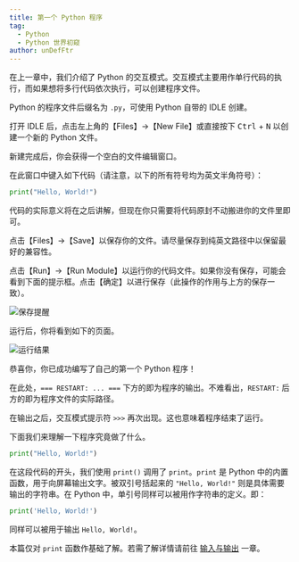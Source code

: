 ```yaml
---
title: 第一个 Python 程序
tag: 
  - Python
  - Python 世界初窥
author: unDefFtr
---
```


在上一章中，我们介绍了 Python 的交互模式。交互模式主要用作单行代码的执行，而如果想将多行代码依次执行，可以创建程序文件。

Python 的程序文件后缀名为 `.py`，可使用 Python 自带的 IDLE 创建。

打开 IDLE 后，点击左上角的【Files】→【New File】或直接按下 <kbd>Ctrl</kbd> + <kbd>N</kbd> 以创建一个新的 Python 文件。

新建完成后，你会获得一个空白的文件编辑窗口。

在此窗口中键入如下代码（请注意，以下的所有符号均为英文半角符号）：

```python
print("Hello, World!")
```

代码的实际意义将在之后讲解，但现在你只需要将代码原封不动搬进你的文件里即可。

点击【Files】→【Save】以保存你的文件。请尽量保存到纯英文路径中以保留最好的兼容性。

点击【Run】→【Run Module】以运行你的代码文件。如果你没有保存，可能会看到下面的提示框。点击【确定】以进行保存（此操作的作用与上方的保存一致）。

![保存提醒](image/first-program/save-dialog.png)

运行后，你将看到如下的页面。

![运行结果](image/first-program/program-output.png)

恭喜你，你已成功编写了自己的第一个 Python 程序！

在此处，`=== RESTART: ... ===` 下方的即为程序的输出。不难看出，`RESTART:` 后方的即为程序文件的实际路径。

在输出之后，交互模式提示符 `>>>` 再次出现。这也意味着程序结束了运行。

下面我们来理解一下程序究竟做了什么。

```python
print("Hello, World!")
```

在这段代码的开头，我们使用 `print()` 调用了 `print`。`print` 是 Python 中的内置函数，用于向屏幕输出文字。被双引号括起来的 `"Hello, World!"` 则是具体需要输出的字符串。在 Python 中，单引号同样可以被用作字符串的定义。即：

```python
print('Hello, World!')
```

同样可以被用于输出 `Hello, World!`。

本篇仅对 `print` 函数作基础了解。若需了解详情请前往 [输入与输出](../python-basic-blocks/input-output.md) 一章。